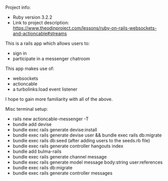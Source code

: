 Project info:
* Ruby version 3.2.2
* Link to project description: https://www.theodinproject.com/lessons/ruby-on-rails-websockets-and-actioncable#streams

This is a rails app which allows users to:
* sign in 
* participate in a messenger chatroom

This app makes use of:
* websockets
* actioncable
* a turbolinks:load event listener

I hope to gain more familiarity with all of the above.

Misc terminal setup:
* rails new actioncable-messenger -T
* bundle add devise
* bundle exec rails generate devise:install
* bundle exec rails generate devise user && bundle exec rails db:migrate
* bundle exec rails db:seed (after adding users to the seeds.rb file)
* bundle exec rails generate controller hangouts index
* bundle add bulma-rails
* bundle exec rails generate channel message
* bundle exec rails generate model message body:string user:references
* bundle exec rails db:migrate
* bundle exec rails generate controller messages
